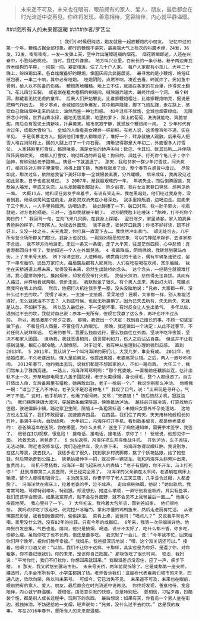 > 未来遥不可及，未来也在眼前，眼前拥有的家人、爱人、朋友，最后都会在时光流逝中说再见。你终将发现，善意相待，宽容陪伴，内心就平静温暖。

###愿所有人的未来都温暖
####作者/罗艺尘

						1 我们小时候很纯洁，炮友就是一起放鞭炮的小朋友。 记忆中过的第一个年，鞭炮占据全部印象。那时的鞭炮不讲究，最高端大气上档次的叫魔术弹，24发，36发、72发，嘭嘭嘭嘭，一发一发弹上天，空中炸出璀璨斑斓的烟花。 烟花转瞬即逝，人还在兴奋中，小脸灿若桃花。 当时，我住外婆家。 地方叫兴业里，百米长的一条小巷，巷子两边青瓦砖木结构的平房，一间挨一间，紧密相连，住了几十户人家。 每户人家都有小孩儿，大年三十晚上，纷纷跑出来，各自炫耀备好的鞭炮，像国庆阅兵武器展览。 最寻常的是小鞭炮，艳俗红纸包裹，一串二十响，其中必有哑炮。 哑炮阴险，点燃不响，凑近去看，砰就炸了。宛如鱼中骨刺，给人以不防备的伤痛。 鞭炮质地粗糙，地上立不住，就插在各家的花台里，炸得泥土翻飞，花儿四分五裂。 或者嵌在粗大梧桐的树缝间，缝隙越炸越大，最终炸成一个洞。 每个树洞，都藏着无忧无虑的童年。 后来人们开始攀比，比谁家鞭炮粗壮，比谁家鞭炮响亮，据说是把晦气炸出去。 除夕零点，全城如同战争爆发，耳中炮声隆隆，脚下飞炮乱蹿，走在路上，感觉自己像硝烟中走来的战士，油然而生一种壮烈感。 如今过年不放炮，全城也烟雾缭绕。 无限怀念小时候，世界山青水绿，遍地无害瓜果，地里的萝卜，架上的葡萄，洗洗就能吃，爽脆甘甜。雨后总有股泥土清新味，扑鼻袭来。城市沉寂宁静，就想放个鞭炮闹一闹。 2 少年时代有次过年，成都大雪纷飞。 全城的人像看美女裸奔一样新鲜。有老人说，这场雪百年不遇，实在罕见。 于是羡慕北方人。据说他们堆雪人都堆烦了，堆好一个，转身就被人踢散。后来有人把雪人堆在消防栓上，踢的人腿上打了一个月石膏。 清晰记得那是大年初二，外面很多人打雪仗。 人家韩剧里打雪仗，都很唯美，满是女生的娇声尖叫：欧巴、卡其玛、欧其玛哟……并伴随阵阵爽朗欢笑。 成都人打雪仗，响彻耳边的声音是：狗日的、瓜娃子、打死你个龟儿子；你个胎神，有种别给老子跑嘛…… 情景一下就邋遢了。 那天，我和邻家一群少年打雪仗，闷头疯打，相互往对方脖子里灌雪，冷得上蹿下跳，当晚我就发了烧，整个春节在感冒中度过。 尽管如此，那次过年，依然给我留下美好印象——全城银装素裹，分外耀眼。 后来成年，我再没见过如此景象，日子也愈发难过。 3 2007年，是我最艰难的一年。 年初失业，而后倒腾服装，货款被人骗光，年底又失恋，从头发颠霉到脚趾尖。 除夕前夜，我在女友家巷口晃悠，想再见她一面。 大概11点，她和现任男友手牵着手，有说有笑走来。我在黑暗处，他们经过我身旁，没看到我，继续谈笑风生往前走，身影双双消失在小巷深处。 我手里拎瓶酒，边喝边走。迎面来了三个男人，一人手里拎瓶酒，边喝边走。 彼此碰撞了一下，破口对骂。我一肚子邪火，抡瓶就砸，对方也抡瓶砸。三对一，当即我就被干躺了。 对方朝我脸上吐唾沫：“胎神，打不死你个狗日的！” 我回骂一句，立刻飞来几只脚，在我身上踩踏。 翌日除夕，家里请客。家人怕我鼻青脸肿的样子，吓到客人，劝我去外面玩。 我不肯走，我爸开口数落：你书不好好读，班不好好上，又没一技之长，天天鬼混，你打算一直混下去…… 我愤然冲出家门。 却无处可去，几乎所有营业场所都关门歇业，我身上也没钱，一副穷凶极恶的形象，可以门神贴来辟邪，去谁家都不合适。 我不辨方向地游走，走过一条又一条街，走了大半天，驻足茫然四顾，心中悲愤：连香港都回归十年了，我他妈还一个人在外面晃荡。 4 夜幕降临，阴雨绵绵，我转悠到骡马市街，上了未来号天桥。 桥下冷清空寂，人迹稀疏，横贯南北的干道上，偶有车辆急速驶过，留下一串车胎印。远处万家灯火，每扇窗后都有人影晃动，人们在吃在喝在欢闹，其乐融融。 我坐在天桥通道上想未来，觉得没有未来，忽然生出跳桥的念头。 这个念头，一经萌生就很难打消。我心里拼命挣扎，摸出烟来，却发现没带打火机。 我低头抹泪，悲伤得无法自拔。其间有人路过，异样地看我两眼，快步走远。 我默默坐了很久。有个男人走来，掏出打火机，弯腰点燃我叼在嘴上的烟。 然后，他把打火机往我手里一塞，没头没脑地说：“兄弟，大家都一样，没什么过不去的坎。” 我愣了半天，一支接一支抽烟，呆呆地想：是啊，大家都一样，别人都能活得好，怎么就我活不下去？ 人到这时候，也就无所畏惧了。因为已失去所有，失无所失，死就是认怂，不如拼下去。 所以坠入最低谷，不一定是坏事，有时反会让人生出勇气。 多年以后，遇到过不去的坎，我就对自己说：原本一无所有，但现在我赢了这么多，再坏也坏不过从前。 所以，我感激那个除夕之夜。 那晚，我做出一个决定：找到自己擅长的事，不顾一切坚定做下去。 不和任何人商量，不管任何人的眼光。 那晚，我还做出一个决定：从此不过春节，不对任何人说拜年话。 后来的春节，我要么独自远行，要么独自住在外面。坚决不吃年夜饭，坚决不和家人团圆。 谁劝我，我就恶语相向，语言犀利如刀，伤人之后沾沾自喜。 但这并不让我感到温暖，相反心很冷酷，人很愤怒。 对于过年，我有种从生理到心理的强烈反感。 直到2013年。 5 2011年，我认识了一个叫冯海洋的哥们儿，大我几岁，事业有成。 2012年，他结婚成家，不久老婆出轨，情人是前男友。他提出离婚，老婆痛哭认错。之后，两人一直吵吵闹闹。 2013年春节，他约我出去玩，说我们都是不想回家的人，不如一路向西。 大年三十，我们驾车上了雅西高速。 一路上，冯海洋骂骂咧咧：“那个死婆娘，一直和前任藕断丝连，估计出轨不止一次。芳草地邮电局王八盖子国防绿，老子头戴绿帽，身长绿毛，整个人都绿透了。自古奸情出人命，车后备厢里有猎枪，她再敢出轨，老子一枪崩一个。” 我说你别那么冲动。 他瞪我一眼：“谁当了王八不冲动，老子又不是忍者神龟！” 我叹了口气，说：“出来玩是寻开心，气坏了不值。” 这时，他手机响了，他看了眼号码，又骂：“死婆娘！” 随后愤然关机，狠踩油门。 我们横跨磅礴大渡河，穿越数条幽深隧道，傍晚抵达泸沽。 越往前开越冷清，打算找地方住宿，驶进偏僻小镇，路过家卫生院，院墙上一条粗黑标语：未婚妇女意外怀孕处理站。 这地方也太生猛了。我们不敢逗留，加速直奔西昌。 在西昌，我们住了两天。天天用标枪般粗长的竹片，串满牛羊肉，自助烧烤。 大年初三，冯海洋打开手机，看到数条留言，都是他老婆发的： 爸爸脑溢血在医院，你在哪里，为什么关机？ 医生下了病危通知单，需要手术签字，我签了。 爸爸在ICU观察，很危险！ 接电话，接电话，接电话，求你了！！ 爸爸说，他想见你一面。 抢救无效，爸爸走了。 6 匆匆返程，冯海洋把车开得像战斗机。 开到泸沽，车子抛锚，无法动弹，附近也没修车店，我们沿途拦车，没人停下来。 冯海洋急得双眼红肿。我说别急，在这儿等我，我去找人。 我徒步走了很久，找到家乡村洗脚房，挑了个妖艳姑娘，给了她些钱，然后带她走到公路上。 妖艳姑娘伸手一招，就拦停一辆货车。我和冯海洋从斜旁冲出来，鱼贯而上。 司机不愿搭载，冯海洋一副飞起来咬人的表情：“老子有猎枪，你不开车，马上打死你！” 赶到成都第二人民医院，天已经完全黑了。 冯海洋的父亲躺在太平间，老婆躺在病床上输液，整个人瘦得形销骨立。 主治医生说，你妻子守了老人三天三夜，几乎没合过眼，人都虚脱了。 冯海洋伏在病床上，拉着老婆的手，泣不成声。 走出病房抽烟，他说：“她出轨后，我常常骂她，骂得特别难听，特别狠。却没想到，她这么孝顺，一直守到我爸临终。其实有些事，我们应该学会原谅。如果我宽容点，就不会在外面野，就不会见不上我爸最后一面……” 他痛心疾首地哭。 我心里抖了一下。 7 大年初五，我拎着大包年货，回到爸妈家。 他们很吃惊。 我妈说你吃了饭走吧。说完拉开冰箱门，拿出冻僵的鸡鸭鱼来，然后走进厨房忙活。 从玻璃窗反影里，我看到她做菜时，偷偷抹泪。 菜肴上桌，我爸问：“喝点儿？” 又说我平常也不喝，家里没什么酒，没有82年的拉菲，只有今年的成都红。 6年来，我第一次仔细端详他。他两鬓白发密集，气色也差。席间，他只是抽烟、喝酒，说牙不太好了，吃什么都不香，你多吃，你那么瘦。虽然你吃了也不长肉，但还是要多吃。 我沉默了一会儿，说：“今年我不忙，回来给你们拜个晚年，祝你们晚年幸福。” 我妈乐，我爸挺深沉地说：“嗯，这个双关语还可以。” 接着，他喝了口酒又说：“以前，我们不让你干这样、干那样，其实也是为你好。是逼了你，对你粗暴，你不要记恨我们。你的未来，是该你自己把握。” 那顿饭吃了很长时间。 临走，我妈说：“平常你忙，我们不打扰你，你想回来就回来。” 我眼泪差点没忍住，应了一声，疾步下楼。 8 那天，我又转悠到骡马市街。 未来号天桥，两年前就拆除了。它是成都第一座天桥。建造时，几乎全市所有中、小学生都捐了钱。老师告诉我们：这座桥代表着我们城市的未来，四通八达，欣欣向荣，所以叫未来号。 可如今，它已消失不见。 未来遥不可及，未来也在眼前，眼前拥有的家人、爱人、朋友，最后都会在时光流逝中说再见。 你终将发现，善意相待，宽容陪伴，内心就宁静温暖。 要相信，由恶意引发的快感，总是特别短。 要相信，刁钻歹毒，扮酷装个性，都是别人成长过程中，玩剩下的东西。 最后想说：如果有天，你看见一个男人坐在街边，孤独抹泪，不妨递给他一支烟，轻声说句：“兄弟，没什么过不去的坎。” 这是我的故事。 写在2016年春节，愿所有人的未来都温暖。			  		